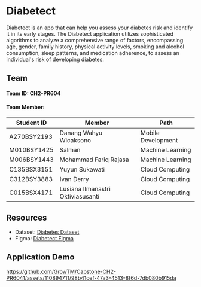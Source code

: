 # Diabetect

Diabetect is an app that can help you assess your diabetes risk and identify it in its early stages. The Diabetect application utilizes sophisticated algorithms to analyze a comprehensive range of factors, encompassing age, gender, family history, physical activity levels, smoking and alcohol consumption, sleep patterns, and medication adherence, to assess an individual's risk of developing diabetes.

## Team

#### Team ID: CH2-PR604
#### Team Member:

| Student ID  | Member                       | Path                |
| --------- | -------------------------- |-----------------|
| A270BSY2193| Danang Wahyu Wicaksono            | Mobile Development    |
| M010BSY1425 | Salman           | Machine Learning    |
| M006BSY1443 | Mohammad Fariq Rajasa         | Machine Learning    |
| C135BSX3151 | Yuyun Sukawati | Cloud Computing     |
| C312BSY3883 | Ivan Derry           | Cloud Computing     |
| C015BSX4171 | Lusiana Ilmanastri Oktiviasusanti          | Cloud Computing  |

## Resources

* Dataset: [Diabetes Dataset](https://www.kaggle.com/datasets/tigganeha4/diabetes-dataset-2019)
* Figma: [Diabetect Figma](https://www.figma.com/file/9ez7PJlnBshi1uHJNPxxQQ/Capstone-Diabetect?type=design&node-id=0%3A1&mode=design&t=TwoomZAEiZWxbZ3G-1)

## Application Demo

https://github.com/GrowTM/Capstone-CH2-PR6041/assets/110894711/98b41cef-47a3-4513-8f6d-7db080b915da


